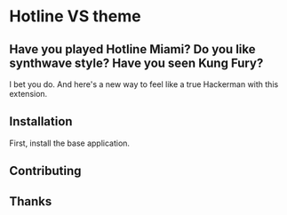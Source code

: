 # Hotline VS theme

## Have you played Hotline Miami? Do you like synthwave style? Have you seen Kung Fury?

I bet you do. And here's a new way to feel like a true Hackerman with this extension.

## Installation

First, install the base application.

## Contributing

## Thanks
